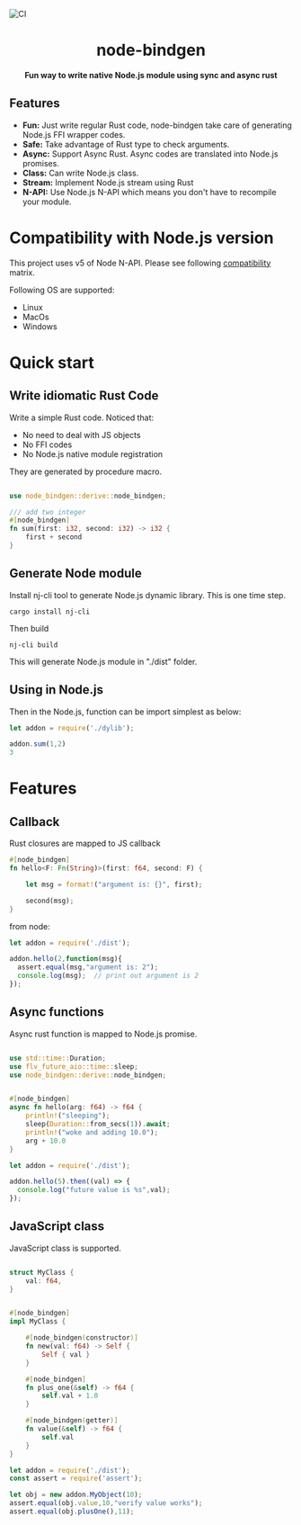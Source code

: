 
![CI](https://github.com/infinyon/node-bindgen/workflows/CI/badge.svg)

<h1 align="center">node-bindgen</h1>
<div align="center">
 <strong>
   Fun way to write native Node.js module using sync and async rust
 </strong>
</div>

## Features

- __Fun:__ Just write regular Rust code, node-bindgen take care of generating Node.js FFI wrapper codes.
- __Safe:__ Take advantage of Rust type to check arguments. 
- __Async:__ Support Async Rust.  Async codes are translated into Node.js promises.
- __Class:__ Can write Node.js class.
- __Stream:__ Implement Node.js stream using Rust
- __N-API:__ Use Node.js N-API which means you don't have to recompile your module. 

# Compatibility with Node.js version

This project uses v5 of Node N-API.  Please see following [compatibility](https://nodejs.org/api/n-api.html#n_api_n_api_version_matrix) matrix.

Following OS are supported:
* Linux
* MacOs
* Windows



# Quick start


## Write idiomatic Rust Code 

Write a simple Rust code.  Noticed that:
* No need to deal with JS objects
* No FFI codes 
* No Node.js native module registration

They are generated by procedure macro.

```rust

use node_bindgen::derive::node_bindgen;

/// add two integer
#[node_bindgen]
fn sum(first: i32, second: i32) -> i32 {        
    first + second
}

```

## Generate Node module

Install nj-cli tool to generate Node.js dynamic library.
This is one time step.
```
cargo install nj-cli
```

Then build

```
nj-cli build
```

This will generate Node.js module in "./dist" folder.


## Using in Node.js

Then in the Node.js, function can be import simplest as below: 


```js
let addon = require('./dylib');

addon.sum(1,2)
3
```



# Features

##  Callback

Rust closures are mapped to JS callback

```rust
#[node_bindgen]
fn hello<F: Fn(String)>(first: f64, second: F) {

    let msg = format!("argument is: {}", first);

    second(msg);
}
```

from node:

```js
let addon = require('./dist');

addon.hello(2,function(msg){
  assert.equal(msg,"argument is: 2");
  console.log(msg);  // print out argument is 2
});
```


## Async functions

Async rust function is mapped to Node.js promise.

```rust

use std::time::Duration;
use flv_future_aio::time::sleep;
use node_bindgen::derive::node_bindgen;


#[node_bindgen]
async fn hello(arg: f64) -> f64 {
    println!("sleeping");
    sleep(Duration::from_secs(1)).await;
    println!("woke and adding 10.0");
    arg + 10.0
}
```

```js
let addon = require('./dist');

addon.hello(5).then((val) => {
  console.log("future value is %s",val);
});

```



## JavaScript class

JavaScript class is supported.

```rust

struct MyClass {
    val: f64,
}


#[node_bindgen]
impl MyClass {

    #[node_bindgen(constructor)]
    fn new(val: f64) -> Self {
        Self { val }
    }

    #[node_bindgen]
    fn plus_one(&self) -> f64 {
        self.val + 1.0
    }

    #[node_bindgen(getter)]
    fn value(&self) -> f64 {
        self.val
    }
}
```

```js
let addon = require('./dist');
const assert = require('assert');

let obj = new addon.MyObject(10);
assert.equal(obj.value,10,"verify value works");
assert.equal(obj.plusOne(),11);
```


